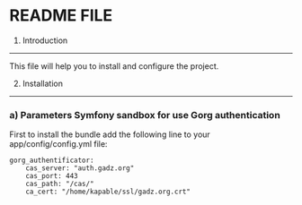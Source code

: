 README FILE
===========

1) Introduction
---------------
This file will help you to install and configure the project.

2) Installation
---------------

### a) Parameters Symfony sandbox for use Gorg authentication

First to install the bundle add the following line to your app/config/config.yml file:

    gorg_authentificator:
        cas_server: "auth.gadz.org"
        cas_port: 443
        cas_path: "/cas/"
        ca_cert: "/home/kapable/ssl/gadz.org.crt"

